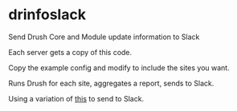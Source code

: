 # drinfoslack
Send Drush Core and Module update information to Slack

Each server gets a copy of this code.

Copy the example config and modify to include the sites you want.

Runs Drush for each site, aggregates a report, sends to Slack.

Using a variation of [this](https://gist.github.com/alexstone/9319715) to send to Slack.